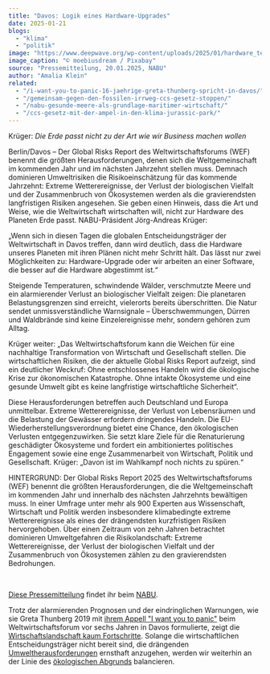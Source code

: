 ```yaml
---
title: "Davos: Logik eines Hardware-Upgrades"
date: 2025-01-21
blogs: 
  - "klima"
  - "politik"
image: "https://www.deepwave.org/wp-content/uploads/2025/01/hardware_technik_upgrade_davos_pixabay_moebiusdream.jpg"
image_caption: "© moebiusdream / Pixabay"
source: "Pressemitteilung, 20.01.2025, NABU"
author: "Amalia Klein"
related: 
  - "/i-want-you-to-panic-16-jaehrige-greta-thunberg-spricht-in-davos/"
  - "/gemeinsam-gegen-den-fossilen-irrweg-ccs-gesetz-stoppen/"
  - "/nabu-gesunde-meere-als-grundlage-maritimer-wirtschaft/"
  - "/ccs-gesetz-mit-der-ampel-in-den-klima-jurassic-park/"
---
```


Krüger: _Die Erde passt nicht zu der Art wie wir Business machen wollen_

Berlin/Davos – Der Global Risks Report des Weltwirtschaftsforums (WEF) benennt die größten Herausforderungen, denen sich die Weltgemeinschaft im kommenden Jahr und im nächsten Jahrzehnt stellen muss. Demnach dominieren Umweltrisiken die Risikoeinschätzung für das kommende Jahrzehnt: Extreme Wetterereignisse, der Verlust der biologischen Vielfalt und der Zusammenbruch von Ökosystemen werden als die gravierendsten langfristigen Risiken angesehen. Sie geben einen Hinweis, dass die Art und Weise, wie die Weltwirtschaft wirtschaften will, nicht zur Hardware des Planeten Erde passt. NABU-Präsident Jörg-Andreas Krüger:

„Wenn sich in diesen Tagen die globalen Entscheidungsträger der Weltwirtschaft in Davos treffen, dann wird deutlich, dass die Hardware unseres Planeten mit ihren Plänen nicht mehr Schritt hält. Das lässt nur zwei Möglichkeiten zu: Hardware-Upgrade oder wir arbeiten an einer Software, die besser auf die Hardware abgestimmt ist.“

Steigende Temperaturen, schwindende Wälder, verschmutzte Meere und ein alarmierender Verlust an biologischer Vielfalt zeigen: Die planetaren Belastungsgrenzen sind erreicht, vielerorts bereits überschritten. Die Natur sendet unmissverständliche Warnsignale – Überschwemmungen, Dürren und Waldbrände sind keine Einzelereignisse mehr, sondern gehören zum Alltag.

Krüger weiter: „Das Weltwirtschaftsforum kann die Weichen für eine nachhaltige Transformation von Wirtschaft und Gesellschaft stellen. Die wirtschaftlichen Risiken, die der aktuelle Global Risks Report aufzeigt, sind ein deutlicher Weckruf: Ohne entschlossenes Handeln wird die ökologische Krise zur ökonomischen Katastrophe. Ohne intakte Ökosysteme und eine gesunde Umwelt gibt es keine langfristige wirtschaftliche Sicherheit“.

Diese Herausforderungen betreffen auch Deutschland und Europa unmittelbar. Extreme Wetterereignisse, der Verlust von Lebensräumen und die Belastung der Gewässer erfordern dringendes Handeln. Die EU-Wiederherstellungsverordnung bietet eine Chance, den ökologischen Verlusten entgegenzuwirken. Sie setzt klare Ziele für die Renaturierung geschädigter Ökosysteme und fordert ein ambitioniertes politisches Engagement sowie eine enge Zusammenarbeit von Wirtschaft, Politik und Gesellschaft. Krüger: „Davon ist im Wahlkampf noch nichts zu spüren.“

HINTERGRUND: Der Global Risks Report 2025 des Weltwirtschaftsforums (WEF) benennt die größten Herausforderungen, die die Weltgemeinschaft im kommenden Jahr und innerhalb des nächsten Jahrzehnts bewältigen muss. In einer Umfrage unter mehr als 900 Experten aus Wissenschaft, Wirtschaft und Politik werden insbesondere klimabedingte extreme Wetterereignisse als eines der drängendsten kurzfristigen Risiken hervorgehoben. Über einen Zeitraum von zehn Jahren betrachtet dominieren Umweltgefahren die Risikolandschaft: Extreme Wetterereignisse, der Verlust der biologischen Vielfalt und der Zusammenbruch von Ökosystemen zählen zu den gravierendsten Bedrohungen.

 

[Diese Pressemitteilung](https://www.nabu.de/presse/pressemitteilungen/www.facebook.com/www.nabu.de/downloads/https.//https.//index.php?popup=true&show=42542&db=presseservice) findet ihr beim [NABU](https://www.nabu.de/).

Trotz der alarmierenden Prognosen und der eindringlichen Warnungen, wie sie Greta Thunberg 2019 mit [ihrem Appell "I want you to panic"](https://www.deepwave.org/i-want-you-to-panic-16-jaehrige-greta-thunberg-spricht-in-davos/) beim Weltwirtschaftsforum vor sechs Jahren in Davos formulierte, zeigt die [Wirtschaftslandschaft kaum Fortschritte](https://www.deepwave.org/gemeinsam-gegen-den-fossilen-irrweg-ccs-gesetz-stoppen/). Solange die wirtschaftlichen Entscheidungsträger nicht bereit sind, die drängenden [Umweltherausforderungen](https://www.deepwave.org/nabu-gesunde-meere-als-grundlage-maritimer-wirtschaft/) ernsthaft anzugehen, werden wir weiterhin an der Linie des [ökologischen Abgrunds](https://www.deepwave.org/ccs-gesetz-mit-der-ampel-in-den-klima-jurassic-park/) balancieren.
